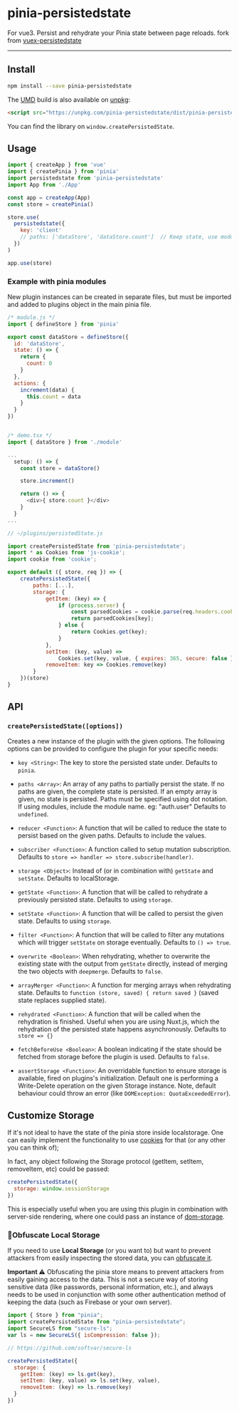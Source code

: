 # pinia-persistedstate

For vue3. Persist and rehydrate your Pinia state between page reloads. fork from [vuex-persistedstate](https://github.com/robinvdvleuten/vuex-persistedstate)

<hr />

## Install

```bash
npm install --save pinia-persistedstate
```

The [UMD](https://github.com/umdjs/umd) build is also available on [unpkg](https://unpkg.com):

```html
<script src="https://unpkg.com/pinia-persistedstate/dist/pinia-persistedstate.umd.js"></script>
```

You can find the library on `window.createPersistedState`.

## Usage

```js
import { createApp } from 'vue'
import { createPinia } from 'pinia'
import persistedstate from 'pinia-persistedstate'
import App from './App'

const app = createApp(App)
const store = createPinia()

store.use(
  persistedstate({
    key: 'client'
    // paths: ['dataStore', 'dataStore.count']  // Keep state, use module id, or state
  })
)

app.use(store)
```

### Example with pinia modules

New plugin instances can be created in separate files, but must be imported and added to plugins object in the main pinia file.

```js
/* module.js */
import { defineStore } from 'pinia'

export const dataStore = defineStore({
  id: 'dataStore',
  state: () => {
    return {
      count: 0
    }
  },
  actions: {
    increment(data) {
      this.count = data
    }
  }
})


/* demo.tsx */
import { dataStore } from './module'

...
  setup: () => {
    const store = dataStore()

    store.increment()

    return () => {
      <div>{ store.count }</div>
    }
  }
...

```

```javascript
// ~/plugins/persistedState.js

import createPersistedState from 'pinia-persistedstate';
import * as Cookies from 'js-cookie';
import cookie from 'cookie';

export default ({ store, req }) => {
    createPersistedState({
        paths: [...],
        storage: {
            getItem: (key) => {
                if (process.server) {
                    const parsedCookies = cookie.parse(req.headers.cookie);
                    return parsedCookies[key];
                } else {
                    return Cookies.get(key);
                }
            },
            setItem: (key, value) =>
                Cookies.set(key, value, { expires: 365, secure: false }),
            removeItem: key => Cookies.remove(key)
        }
    })(store)
}
```

## API

### `createPersistedState([options])`

Creates a new instance of the plugin with the given options. The following options
can be provided to configure the plugin for your specific needs:

- `key <String>`: The key to store the persisted state under. Defaults to `pinia`.
- `paths <Array>`: An array of any paths to partially persist the state. If no paths are given, the complete state is persisted. If an empty array is given, no state is persisted. Paths must be specified using dot notation. If using modules, include the module name. eg: "auth.user" Defaults to `undefined`.
- `reducer <Function>`: A function that will be called to reduce the state to persist based on the given paths. Defaults to include the values.
- `subscriber <Function>`: A function called to setup mutation subscription. Defaults to `store => handler => store.subscribe(handler)`.

- `storage <Object>`: Instead of (or in combination with) `getState` and `setState`. Defaults to localStorage.
- `getState <Function>`: A function that will be called to rehydrate a previously persisted state. Defaults to using `storage`.
- `setState <Function>`: A function that will be called to persist the given state. Defaults to using `storage`.
- `filter <Function>`: A function that will be called to filter any mutations which will trigger `setState` on storage eventually. Defaults to `() => true`.
- `overwrite <Boolean>`: When rehydrating, whether to overwrite the existing state with the output from `getState` directly, instead of merging the two objects with `deepmerge`. Defaults to `false`.
- `arrayMerger <Function>`: A function for merging arrays when rehydrating state. Defaults to `function (store, saved) { return saved }` (saved state replaces supplied state).
- `rehydrated <Function>`: A function that will be called when the rehydration is finished. Useful when you are using Nuxt.js, which the rehydration of the persisted state happens asynchronously. Defaults to `store => {}`
- `fetchBeforeUse <Boolean>`: A boolean indicating if the state should be fetched from storage before the plugin is used. Defaults to `false`.
- `assertStorage <Function>`: An overridable function to ensure storage is available, fired on plugins's initialization. Default one is performing a Write-Delete operation on the given Storage instance. Note, default behaviour could throw an error (like `DOMException: QuotaExceededError`).

## Customize Storage

If it's not ideal to have the state of the pinia store inside localstorage. One can easily implement the functionality to use [cookies](https://github.com/js-cookie/js-cookie) for that (or any other you can think of);


In fact, any object following the Storage protocol (getItem, setItem, removeItem, etc) could be passed:

```js
createPersistedState({ 
  storage: window.sessionStorage 
})
```

This is especially useful when you are using this plugin in combination with server-side rendering, where one could pass an instance of [dom-storage](https://www.npmjs.com/package/dom-storage).

### 🔐Obfuscate Local Storage

If you need to use **Local Storage** (or you want to) but want to prevent attackers from easily inspecting the stored data, you can [obfuscate it]('https://github.com/softvar/secure-ls').

**Important ⚠️** Obfuscating the pinia store means to prevent attackers from easily gaining access to the data. This is not a secure way of storing sensitive data (like passwords, personal information, etc.), and always needs to be used in conjunction with some other authentication method of keeping the data (such as Firebase or your own server).

```js
import { Store } from "pinia";
import createPersistedState from "pinia-persistedstate";
import SecureLS from "secure-ls";
var ls = new SecureLS({ isCompression: false });

// https://github.com/softvar/secure-ls

createPersistedState({
  storage: {
    getItem: (key) => ls.get(key),
    setItem: (key, value) => ls.set(key, value),
    removeItem: (key) => ls.remove(key)
  }
})
```
